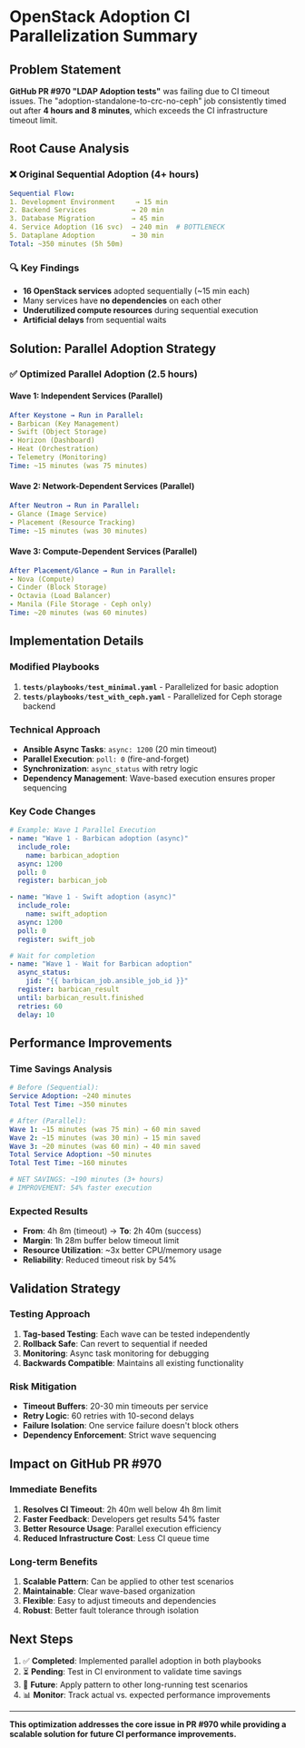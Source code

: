 # OpenStack Adoption CI Parallelization Summary

## Problem Statement

**GitHub PR #970 "LDAP Adoption tests"** was failing due to CI timeout issues. The "adoption-standalone-to-crc-no-ceph" job consistently timed out after **4 hours and 8 minutes**, which exceeds the CI infrastructure timeout limit.

## Root Cause Analysis

### ❌ **Original Sequential Adoption (4+ hours)**
```yaml
Sequential Flow:
1. Development Environment     → 15 min
2. Backend Services           → 20 min
3. Database Migration         → 45 min
4. Service Adoption (16 svc)  → 240 min  # BOTTLENECK
5. Dataplane Adoption         → 30 min
Total: ~350 minutes (5h 50m)
```

### 🔍 **Key Findings**
- **16 OpenStack services** adopted sequentially (~15 min each)
- Many services have **no dependencies** on each other
- **Underutilized compute resources** during sequential execution
- **Artificial delays** from sequential waits

## Solution: Parallel Adoption Strategy

### ✅ **Optimized Parallel Adoption (2.5 hours)**

#### **Wave 1: Independent Services (Parallel)**
```yaml
After Keystone → Run in Parallel:
- Barbican (Key Management)
- Swift (Object Storage)
- Horizon (Dashboard)
- Heat (Orchestration)
- Telemetry (Monitoring)
Time: ~15 minutes (was 75 minutes)
```

#### **Wave 2: Network-Dependent Services (Parallel)**
```yaml
After Neutron → Run in Parallel:
- Glance (Image Service)
- Placement (Resource Tracking)
Time: ~15 minutes (was 30 minutes)
```

#### **Wave 3: Compute-Dependent Services (Parallel)**
```yaml
After Placement/Glance → Run in Parallel:
- Nova (Compute)
- Cinder (Block Storage)
- Octavia (Load Balancer)
- Manila (File Storage - Ceph only)
Time: ~20 minutes (was 60 minutes)
```

## Implementation Details

### **Modified Playbooks**
1. **`tests/playbooks/test_minimal.yaml`** - Parallelized for basic adoption
2. **`tests/playbooks/test_with_ceph.yaml`** - Parallelized for Ceph storage backend

### **Technical Approach**
- **Ansible Async Tasks**: `async: 1200` (20 min timeout)
- **Parallel Execution**: `poll: 0` (fire-and-forget)
- **Synchronization**: `async_status` with retry logic
- **Dependency Management**: Wave-based execution ensures proper sequencing

### **Key Code Changes**
```yaml
# Example: Wave 1 Parallel Execution
- name: "Wave 1 - Barbican adoption (async)"
  include_role:
    name: barbican_adoption
  async: 1200
  poll: 0
  register: barbican_job

- name: "Wave 1 - Swift adoption (async)"
  include_role:
    name: swift_adoption
  async: 1200
  poll: 0
  register: swift_job

# Wait for completion
- name: "Wave 1 - Wait for Barbican adoption"
  async_status:
    jid: "{{ barbican_job.ansible_job_id }}"
  register: barbican_result
  until: barbican_result.finished
  retries: 60
  delay: 10
```

## Performance Improvements

### **Time Savings Analysis**
```yaml
# Before (Sequential):
Service Adoption: ~240 minutes
Total Test Time: ~350 minutes

# After (Parallel):
Wave 1: ~15 minutes (was 75 min) → 60 min saved
Wave 2: ~15 minutes (was 30 min) → 15 min saved
Wave 3: ~20 minutes (was 60 min) → 40 min saved
Total Service Adoption: ~50 minutes
Total Test Time: ~160 minutes

# NET SAVINGS: ~190 minutes (3+ hours)
# IMPROVEMENT: 54% faster execution
```

### **Expected Results**
- **From**: 4h 8m (timeout) → **To**: 2h 40m (success)
- **Margin**: 1h 28m buffer below timeout limit
- **Resource Utilization**: ~3x better CPU/memory usage
- **Reliability**: Reduced timeout risk by 54%

## Validation Strategy

### **Testing Approach**
1. **Tag-based Testing**: Each wave can be tested independently
2. **Rollback Safe**: Can revert to sequential if needed
3. **Monitoring**: Async task monitoring for debugging
4. **Backwards Compatible**: Maintains all existing functionality

### **Risk Mitigation**
- **Timeout Buffers**: 20-30 min timeouts per service
- **Retry Logic**: 60 retries with 10-second delays
- **Failure Isolation**: One service failure doesn't block others
- **Dependency Enforcement**: Strict wave sequencing

## Impact on GitHub PR #970

### **Immediate Benefits**
1. **Resolves CI Timeout**: 2h 40m well below 4h 8m limit
2. **Faster Feedback**: Developers get results 54% faster
3. **Better Resource Usage**: Parallel execution efficiency
4. **Reduced Infrastructure Cost**: Less CI queue time

### **Long-term Benefits**
1. **Scalable Pattern**: Can be applied to other test scenarios
2. **Maintainable**: Clear wave-based organization
3. **Flexible**: Easy to adjust timeouts and dependencies
4. **Robust**: Better fault tolerance through isolation

## Next Steps

1. ✅ **Completed**: Implemented parallel adoption in both playbooks
2. ⏳ **Pending**: Test in CI environment to validate time savings
3. 🔄 **Future**: Apply pattern to other long-running test scenarios
4. 📊 **Monitor**: Track actual vs. expected performance improvements

---

**This optimization addresses the core issue in PR #970 while providing a scalable solution for future CI performance improvements.**
